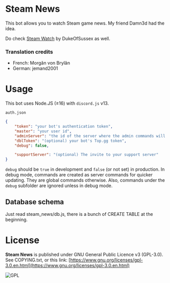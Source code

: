 
# Steam News

This bot allows you to watch Steam game news. My friend Damn3d had the idea.

Do check [Steam Watch](https://github.com/dukeofsussex/SteamWatch) by DukeOfSussex as well.

### Translation credits

- French: Morgân von Brylân
- German: jemand2001

# Usage
This bot uses Node.JS (≥16) with `discord.js` v13.

`auth.json`
```JSON
{
	"token": "your bot's authentication token",
 	"master": "your user id",
	"adminServer": "the id of the server where the admin commands will be available, for you",
	"dblToken": "(optional) your bot's Top.gg token",
	"debug": false,

	"supportServer": "(optional) The invite to your support server"
}
```
`debug` should be `true` in development and `false` (or not set) in production. In debug mode, commands are created as server commands for quicker updating. They are global commands otherwise. Also, commands under the `debug` subfolder are ignored unless in debug mode.

## Database schema
Just read steam_news/db.js, there is a bunch of CREATE TABLE at the beginning.

# License
**Steam News** is published under GNU General Public Licence v3 (GPL-3.0). See COPYING.txt, or this link: [https://www.gnu.org/licenses/gpl-3.0.en.html](https://www.gnu.org/licenses/gpl-3.0.en.html)

![GPL](https://upload.wikimedia.org/wikipedia/commons/thumb/9/93/GPLv3_Logo.svg/240px-GPLv3_Logo.svg.png)
